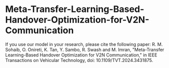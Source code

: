 # Meta-Transfer-Learning-Based-Handover-Optimization-for-V2N-Communication
If you use our model in your research, please cite the following paper: R. M. Sohaib, O. Onireti, K. Tan, Y. Sambo, R. Swash and M. Imran, "Meta-Transfer Learning-Based Handover Optimization for V2N Communication," in IEEE Transactions on Vehicular Technology, doi: 10.1109/TVT.2024.3431875. 
